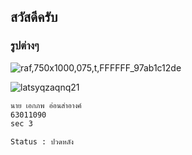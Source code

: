 ## สวัสดีครับ


### รูปต่างๆ

![raf,750x1000,075,t,FFFFFF_97ab1c12de](https://user-images.githubusercontent.com/69144519/150305428-e3132773-985c-46a3-8a14-7d8d411f8f72.jpg)

![latsyqzaqnq21](https://user-images.githubusercontent.com/69144519/150305435-0d58ea36-6897-452b-b75c-44a4ffbdfe90.jpg)

```markdown
นาย เอกภพ อ่อนสำอางค์
63011090
sec 3

Status : ปวดหลัง
```
